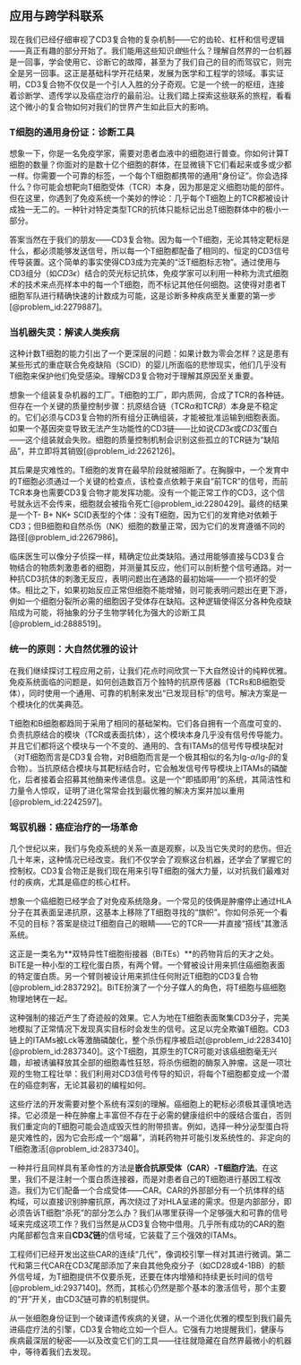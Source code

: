 ## 应用与跨学科联系

现在我们已经仔细审视了CD3复合物的复杂机制——它的齿轮、杠杆和信号逻辑——真正有趣的部分开始了。我们能用这些知识*做*些什么？理解自然界的一台机器是一回事，学会使用它、诊断它的故障，甚至为了我们自己的目的而驾驭它，则完全是另一回事。这正是基础科学开花结果，发展为医学和工程学的领域。事实证明，CD3复合物不仅仅是一个引人入胜的分子奇观。它是一个统一的枢纽，连接着诊断学、遗传学以及癌症治疗的最前沿。让我们踏上探索这些联系的旅程，看看这个微小的复合物如何对我们的世界产生如此巨大的影响。

### T细胞的通用身份证：诊断工具

想象一下，你是一名免疫学家，需要对患者血液中的细胞进行普查。你如何计算T细胞的数量？你面对的是数十亿个细胞的群体，在显微镜下它们看起来或多或少都一样。你需要一个可靠的标签，一个每个T细胞都携带的通用“身份证”。你会选择什么？你可能会想靶向T细胞受体（TCR）本身，因为那是定义细胞功能的部件。但在这里，你遇到了免疫系统一个美妙的悖论：几乎每个T细胞上的TCR都被设计成独一无二的。一种针对特定类型TCR的抗体只能标记出总T细胞群体中的极小一部分。

答案当然在于我们的朋友——CD3复合物。因为每一个T细胞，无论其特定靶标是什么，都必须能够发送信号，所以每一个T细胞都配备了相同的、恒定的CD3信号传导装置。这个简单的事实使得CD3成为完美的“泛T细胞标志物”。通过使用与CD3组分（如$CD3\epsilon$）结合的荧光标记抗体，免疫学家可以利用一种称为流式细胞术的技术来点亮样本中的每一个T细胞，而不标记其他任何细胞。这使得对患者T细胞军队进行精确快速的计数成为可能，这是诊断多种疾病至关重要的第一步[@problem_id:2279887]。

### 当机器失灵：解读人类疾病

这种计数T细胞的能力引出了一个更深层的问题：如果计数为零会怎样？这是患有某些形式的重症联合免疫缺陷（SCID）的婴儿所面临的悲惨现实，他们几乎没有T细胞来保护他们免受感染。理解CD3复合物对于理解其原因至关重要。

想象一个组装复杂机器的工厂。T细胞的工厂，即内质网，合成了TCR的各种链。但存在一个关键的质量控制步骤：抗原结合链（TCR$\alpha$和TCR$\beta$）本身是不稳定的。它们必须与CD3复合物的所有组分正确组装，才能被批准运输到细胞表面。如果一个基因突变导致无法产生功能性的CD3链——比如说$CD3\epsilon$或$CD3\zeta$蛋白——这个组装就会失败。细胞的质量控制机制会识别这些孤立的TCR链为“缺陷品”，并立即将其销毁[@problem_id:2262126]。

其后果是灾难性的。T细胞的发育在最早阶段就被阻断了。在胸腺中，一个发育中的T细胞必须通过一个关键的检查点，该检查点依赖于来自“前TCR”的信号，而前TCR本身也需要CD3复合物才能发挥功能。没有一个能正常工作的CD3，这个信号就永远不会传来，细胞就会被指令死亡[@problem_id:2280429]。最终的结果是一个T- B+ NK+ SCID表型的个体：没有T细胞，因为它们的发育绝对依赖于CD3；但B细胞和自然杀伤（NK）细胞的数量正常，因为它们的发育遵循不同的路径[@problem_id:2267986]。

临床医生可以像分子侦探一样，精确定位此类缺陷。通过用能够直接与CD3复合物结合的物质刺激患者的细胞，并测量其反应，他们可以剖析整个信号通路。对一种抗CD3抗体的刺激无反应，表明问题出在通路的最初始端——一个损坏的受体。相比之下，如果初始反应正常但细胞不能增殖，则可能表明问题出在更下游，例如一个细胞分裂所必需的细胞因子受体存在缺陷。这种逻辑使得区分各种免疫缺陷成为可能，将抽象的分子生物学转化为强大的诊断工具[@problem_id:2888519]。

### 统一的原则：大自然优雅的设计

在我们继续探讨工程应用之前，让我们花点时间欣赏一下大自然设计的纯粹优雅。免疫系统面临的问题是，如何创造数百万个独特的抗原传感器（TCRs和B细胞受体），同时使用一个通用、可靠的机制来发出“已发现目标”的信号。解决方案是一个模块化的优美典范。

T细胞和B细胞都趋同于采用了相同的基础架构。它们各自拥有一个高度可变的、负责抗原结合的模块（TCR或表面抗体），这个模块本身几乎没有信号传导能力。并且它们都将这个模块与一个不变的、通用的、含有ITAMs的信号传导模块配对（对T细胞而言是CD3复合物，对B细胞而言是一个极其相似的名为Ig-$\alpha$/Ig-$\beta$的复合物）。当抗原结合模块与其靶标结合时，它会触发信号传导模块上ITAMs的磷酸化，后者接着会招募其他酶来传递信息。这是一个“即插即用”的系统，其简洁性和力量令人惊叹，证明了进化常常会找到最优雅的解决方案并加以重用[@problem_id:2242597]。

### 驾驭机器：癌症治疗的一场革命

几个世纪以来，我们与免疫系统的关系一直是观察，以及当它失灵时的悲伤。但近几十年来，这种情况已经改变。我们不仅学会了观察这台机器，还学会了掌握它的控制权。CD3复合物正是我们现在用来引导T细胞的强大力量，以对抗我们最难对付的疾病，尤其是癌症的核心杠杆。

想象一个癌细胞已经学会了对免疫系统隐身。一个常见的伎俩是肿瘤停止通过HLA分子在其表面呈递抗原，这基本上移除了T细胞寻找的“旗帜”。你如何杀死一个看不见的目标？答案是绕过T细胞自己的眼睛——它的TCR——并直接“搭线”其激活系统。

这正是一类名为**双特异性T细胞衔接器（BiTEs）**的药物背后的天才之处。BiTE是一种小型的工程化蛋白质，有两个臂。一个臂被设计用来抓住癌细胞表面的特定蛋白质。另一个臂则被设计用来抓住任何附近T细胞的CD3复合物[@problem_id:2837292]。BiTE扮演了一个分子媒人的角色，将T细胞与癌细胞物理地铐在一起。

这种强制的接近产生了奇迹般的效果。它人为地在T细胞表面聚集CD3分子，完美地模拟了正常情况下发现真实目标时会发生的信号。这足以完全欺骗T细胞。CD3链上的ITAMs被Lck等激酶磷酸化，整个杀伤程序被启动[@problem_id:2283410] [@problem_id:2837340]。这个T细胞，其原生的TCR可能对该癌细胞毫无兴趣，却被诱骗释放其全部的细胞毒性狂怒，将杀伤细胞的酶泵入肿瘤。这是一项壮观的生物工程壮举：我们利用对CD3信号传导的知识，将每个T细胞都变成一个潜在的癌症刺客，无论其最初的编程如何。

这些疗法的开发需要对整个系统有深刻的理解。癌细胞上的靶标必须极其谨慎地选择。它必须是一种在肿瘤上丰富但不存在于必需的健康组织中的膜结合蛋白，否则我们重定向的T细胞可能会造成毁灭性的附带损害。例如，选择一种分泌型蛋白将是灾难性的，因为它会形成一个“烟幕”，消耗药物并可能引发系统性的、非定向的T细胞激活[@problem_id:2837340]。

一种并行且同样具有革命性的方法是**嵌合抗原受体（CAR）-T细胞疗法**。在这里，我们不是注射一个蛋白质连接器，而是对患者自己的T细胞进行基因工程改造。我们为它们配备一个合成受体——CAR。CAR的外部部分有一个抗体样的结构域，可以直接识别肿瘤抗原，再次绕过了对HLA呈递的需求。但是内部部分，即必须告诉T细胞“杀死”的部分怎么办？我们从哪里获得一个足够强大和可靠的信号域来完成这项工作？我们当然是从CD3复合物中借用。几乎所有成功的CAR的胞内尾部都包含来自**CD3$\zeta$链**的信号域，它装载了三个强效的ITAMs。

工程师们已经开发出这些CAR的连续“几代”，像调校引擎一样对其进行微调。第二代和第三代CAR在CD3$\zeta$尾部添加了来自其他免疫分子（如CD28或4-1BB）的额外信号域，为T细胞提供不仅要杀死，还要在体内增殖和持续更长时间的信号[@problem_id:2937140]。然而，其核心仍然是那个基本的激活信号，那个主要的“开”开关，由CD3$\zeta$链可靠的机制提供。

从一张细胞身份证到一个破译遗传疾病的关键，从一个进化优雅的模型到我们最先进癌症疗法的引擎，CD3复合物屹立如一个巨人。它强有力地提醒我们，健康与疾病最深层的秘密——以及改变它们的工具——往往就隐藏在自然界最微小的机器中，等待着我们去发现。